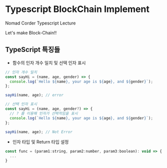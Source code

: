 # Typescript BlockChain Implement

Nomad Corder Typescript Lecture

Let's make Block-Chain!!

## TypeScript 특징들

- 함수의 인자 개수 일치 및 선택 인자 표시

```javascript
// 인자 개수 일치
const sayHi = (name, age, gender) => {
  console.log(`Hello ${name}, your age is ${age}, and ${gender}`);
};

sayHi(name, age); // error

// 선택 인자 표시
const sayHi = (name, age, gender?) => {
  // ? 를 이용해 인자가 선택적임을 표시
  console.log(`Hello ${name}, your age is ${age}, and ${gender}`);
};

sayHi(name, age); // Not Error
```

- 인자 타입 및 Return 타입 설정

```javascript
const func = (param1:string, param2:number, param3:boolean): void => {
  ...
}
```

